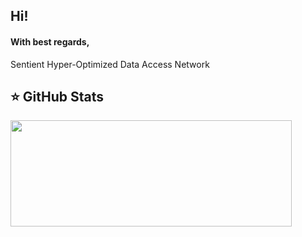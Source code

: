 ## Hi!

#### With best regards,
Sentient Hyper-Optimized Data Access Network

## ⭐ GitHub Stats
<a href="https://github.com/PozhiloyPumba/github-readme-stats">
  <img width=450 height=170 align="center" src="https://github-readme-stats.vercel.app/api?username=gubanovpm&theme=midnight-purple&show_icons=true&bg_color=0D1117&hide_border=true" />
</a>

